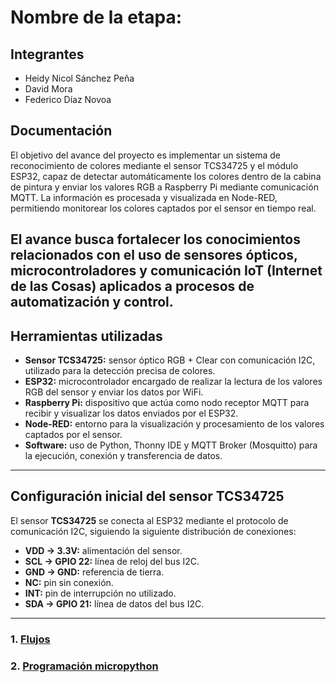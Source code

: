 # Nombre de la etapa:

## Integrantes
- Heidy Nicol Sánchez Peña
- David Mora
- Federico Díaz Novoa

## Documentación

El objetivo del avance del proyecto es implementar un sistema de reconocimiento de colores mediante el sensor TCS34725 y el módulo ESP32, capaz de detectar automáticamente los colores dentro de la cabina de pintura y enviar los valores RGB a Raspberry Pi mediante comunicación MQTT.
La información es procesada y visualizada en Node-RED, permitiendo monitorear los colores captados por el sensor en tiempo real.

El avance busca fortalecer los conocimientos relacionados con el uso de sensores ópticos, microcontroladores y comunicación IoT (Internet de las Cosas) aplicados a procesos de automatización y control.
---

## Herramientas utilizadas  

- **Sensor TCS34725:** sensor óptico RGB + Clear con comunicación I2C, utilizado para la detección precisa de colores.  
- **ESP32:** microcontrolador encargado de realizar la lectura de los valores RGB del sensor y enviar los datos por WiFi.  
- **Raspberry Pi:** dispositivo que actúa como nodo receptor MQTT para recibir y visualizar los datos enviados por el ESP32.  
- **Node-RED:** entorno para la visualización y procesamiento de los valores captados por el sensor.  
- **Software:** uso de Python, Thonny IDE y MQTT Broker (Mosquitto) para la ejecución, conexión y transferencia de datos.  

---

## Configuración inicial del sensor TCS34725  

El sensor **TCS34725** se conecta al ESP32 mediante el protocolo de comunicación I2C, siguiendo la siguiente distribución de conexiones:  

- **VDD → 3.3V:** alimentación del sensor.  
- **SCL → GPIO 22:** línea de reloj del bus I2C.  
- **GND → GND:** referencia de tierra.  
- **NC:** pin sin conexión.  
- **INT:** pin de interrupción no utilizado.  
- **SDA → GPIO 21:** línea de datos del bus I2C.  

---


### 1. [Flujos](/G03/flujos/flows.json)

### 2. [Programación micropython](/G03/micropython/test.py)


